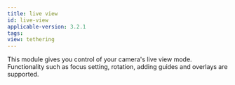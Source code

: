 ```yaml
---
title: live view
id: live-view
applicable-version: 3.2.1
tags: 
view: tethering
---
```


This module gives you control of your camera's live view mode. Functionality such as focus setting, rotation, adding guides and overlays are supported.
